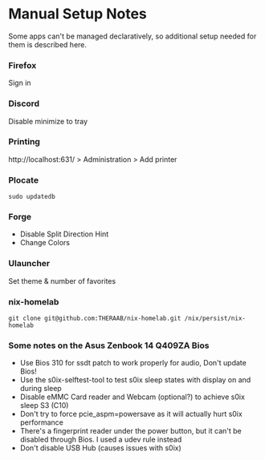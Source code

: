 # Manual Setup Notes

Some apps can't be managed declaratively, so additional setup needed for them is described here.

### Firefox

Sign in

### Discord

Disable minimize to tray

### Printing

http://localhost:631/ > Administration > Add printer

### Plocate

```console
sudo updatedb
```

### Forge

- Disable Split Direction Hint
- Change Colors

### Ulauncher

Set theme & number of favorites

### nix-homelab

```console
git clone git@github.com:THERAAB/nix-homelab.git /nix/persist/nix-homelab
```

### Some notes on the Asus Zenbook 14 Q409ZA Bios

- Use Bios 310 for ssdt patch to work properly for audio, Don't update Bios!
- Use the s0ix-selftest-tool to test s0ix sleep states with display on and during sleep
- Disable eMMC Card reader and Webcam (optional?) to achieve s0ix sleep S3 (C10)
- Don't try to force pcie_aspm=powersave as it will actually hurt s0ix performance
- There's a fingerprint reader under the power button, but it can't be disabled through Bios. I used a udev rule instead
- Don't disable USB Hub (causes issues with s0ix)

